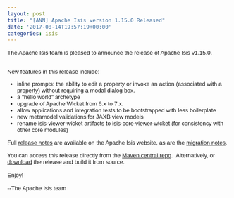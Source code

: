 ```yaml
---
layout: post
title: "[ANN] Apache Isis version 1.15.0 Released"
date: '2017-08-14T19:57:19+00:00'
categories: isis
---
```

<div style="font-family: sans-serif; font-size: small;">The Apache Isis team is pleased to announce the release of Apache Isis v1.15.0.</div> 
  <div style="font-family: sans-serif; font-size: small;"><br /></div> 
  <div style="font-family: sans-serif; font-size: small;"> 
    <p>New features in this release include:</p> 
    <p> </p> 
    <ul> 
      <li>inline prompts: the ability to edit a property or invoke an action (associated with a property) without requiring a modal dialog box.</li> 
      <li>a &quot;hello world&quot; archetype</li> 
      <li>upgrade of Apache Wicket from 6.x to 7.x.</li> 
      <li>allow applications and integration tests to be bootstrapped with less boilerplate</li> 
      <li>new metamodel validations for JAXB view models</li> 
      <li>rename isis-viewer-wicket artifacts to isis-core-viewer-wicket (for consistency with other core modules)</li> 
    </ul> 
    <p> </p> 
  </div> 
  <p><span style="font-family: sans-serif; font-size: small;">Full <a href="http://isis.apache.org/release-notes/release-notes.html#_release-notes_1.15.0">release notes</a> are available on the Apache Isis website, as are the&nbsp;</span><span style="font-family: sans-serif; font-size: small;"><a href="http://isis.apache.org/migration-notes/migration-notes.html#_migration-notes_1.14.0-to-1.15.0">migration notes</a>.</span></p> 
  <div style="font-family: sans-serif; font-size: small;">You can access this release directly from the <a href="http://search.maven.org">Maven central repo</a>. &nbsp;Alternatively, or <a href="http://isis.apache.org/downloads.html">download</a> the release and build it from source.</div> 
  <div style="font-family: sans-serif; font-size: small;"><br /></div> 
  <div style="font-family: sans-serif; font-size: small;">Enjoy!</div> 
  <div style="font-family: sans-serif; font-size: small;"><br /></div> 
  <div style="font-family: sans-serif; font-size: small;">--The Apache Isis team</div> 
  <div style="font-family: sans-serif; font-size: small;"><br /></div>
